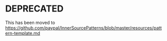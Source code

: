 # DEPRECATED
This has been moved to  
https://github.com/paypal/InnerSourcePatterns/blob/master/resources/pattern-template.md